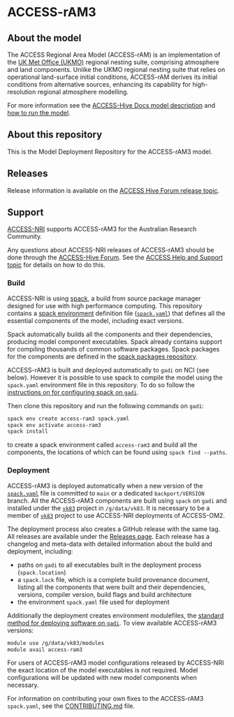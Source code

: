 # ACCESS-rAM3

## About the model

The ACCESS Regional Area Model (ACCESS-rAM) is an implementation of the [UK Met Office (UKMO)](https://www.metoffice.gov.uk/) regional nesting suite, comprising atmosphere and land components.
Unlike the UKMO regional nesting suite that relies on operational land-surface initial conditions, ACCESS-rAM derives its initial conditions from alternative sources, enhancing its capability for high-resolution regional atmosphere modelling.

For more information see the [ACCESS-Hive Docs model description](https://access-hive.org.au/models/configurations/access-ram/) and [how to run the model](https://access-hive.org.au/models/run-a-model/run-access-ram/).

## About this repository

This is the Model Deployment Repository for the ACCESS-rAM3 model. 

## Releases

Release information is available on the [ACCESS Hive Forum release topic](https://forum.access-hive.org.au/t/access-ram3-release-information/4308).



## Support

[ACCESS-NRI](https://www.access-nri.org.au) supports ACCESS-rAM3 for the Australian Research Community.

Any questions about ACCESS-NRI releases of ACCESS-rAM3 should be done through the [ACCESS-Hive Forum](https://forum.access-hive.org.au/). See the [ACCESS Help and Support topic](https://forum.access-hive.org.au/t/access-help-and-support/908) for details on how to do this.

### Build

ACCESS-NRI is using [spack](https://spack.io), a build from source package manager designed for use with high performance computing. This repository contains a [spack environment](https://spack.readthedocs.io/en/latest/environments.html) definition file ([`spack.yaml`](./spack.yaml)) that defines all the essential components of the model, including exact versions.

Spack automatically builds all the components and their dependencies, producing model component executables. Spack already contains support for compiling thousands of common software packages. Spack packages for the components are defined in the [spack packages repository](https://github.com/ACCESS-NRI/spack_packages/).

ACCESS-rAM3 is built and deployed automatically to `gadi` on NCI (see below). However it is possible to use spack to compile the model using the `spack.yaml` environment file in this repository. To do so follow the [instructions on for configuring spack on `gadi`]([https://forum.access-hive.org.au/t/how-to-build-access-om2-on-gadi/1545](https://access-hive.org.au/getting_started/spack/)).

Then clone this repository and run the following commands on `gadi`:

```bash
spack env create access-ram3 spack.yaml
spack env activate access-ram3
spack install
```

to create a spack environment called `access-ram3` and build all the components, the locations of which can be found using `spack find --paths`.

### Deployment

ACCESS-rAM3 is deployed automatically when a new version of the [`spack.yaml`](./spack.yaml) file is committed to `main` or a dedicated `backport/VERSION` branch. All the ACCESS-rAM3 components are built using `spack` on `gadi` and installed under the [`vk83`](https://my.nci.org.au/mancini/project/vk83) project in `/g/data/vk83`. It is necessary to be a member of [`vk83`](https://my.nci.org.au/mancini/project/vk83) project to use ACCESS-NRI deployments of ACCESS-OM2.

The deployment process also creates a GitHub release with the same tag. All releases are available under the [Releases page](https://github.com/ACCESS-NRI/ACCESS-rAM3/releases). Each release has a changelog and meta-data with detailed information about the build and deployment, including:

- paths on `gadi` to all executables built in the deployment process (`spack.location`)
- a `spack.lock` file, which is a complete build provenance document, listing all the components that were built and their dependencies, versions, compiler version, build flags and build architecture
- the environment `spack.yaml` file used for deployment

Additionally the deployment creates environment modulefiles, the [standard method for deploying software on `gadi`](https://opus.nci.org.au/display/Help/Environment+Modules). To view available ACCESS-rAM3 versions:

```bash
module use /g/data/vk83/modules
module avail access-ram3
```

For users of ACCESS-rAM3 model configurations released by ACCESS-NRI the exact location of the model executables is not required. Model configurations will be updated with new model components when necessary.

For information on contributing your own fixes to the ACCESS-rAM3 `spack.yaml`, see the [CONTRIBUTING.md](./CONTRIBUTING.md) file.

